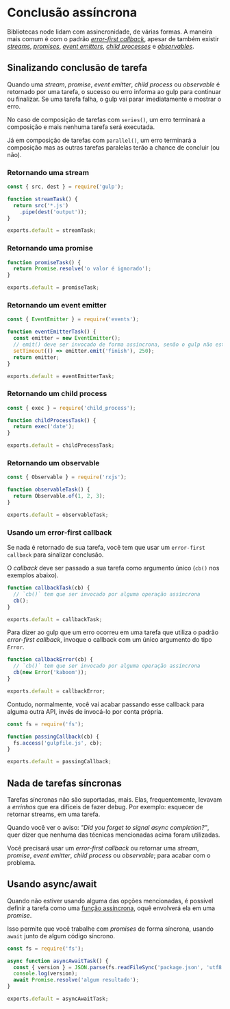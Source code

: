 <!-- front-matter
id: async-completion
title: Async Completion
hide_title: true
sidebar_label: Async Completion
-->

# Conclusão assíncrona

Bibliotecas node lidam com assincronidade, de várias formas. A maneira mais comum é com o padrão [_error-first callback_][node-api-error-first-callbacks], apesar de também existir [_streams_][stream-docs], [_promises_][promise-docs], [_event emitters_][event-emitter-docs], [_child processes_][child-process-docs] e [_observables_][observable-docs].

## Sinalizando conclusão de tarefa

Quando uma _stream_, _promise_, _event emitter_, _child process_ ou _observable_ é retornado por uma tarefa, o sucesso ou erro informa ao gulp para continuar ou finalizar. Se uma tarefa falha, o gulp vai parar imediatamente e mostrar o erro.

No caso de composição de tarefas com `series()`, um erro terminará a composição e mais nenhuma tarefa será executada.

Já em composição de tarefas com `parallel()`, um erro terminará a composição mas as outras tarefas paralelas terão a chance de concluir (ou não).

### Retornando uma stream

```js
const { src, dest } = require('gulp');

function streamTask() {
  return src('*.js')
    .pipe(dest('output'));
}

exports.default = streamTask;
```

### Retornando uma promise

```js
function promiseTask() {
  return Promise.resolve('o valor é ignorado');
}

exports.default = promiseTask;
```

### Retornando um event emitter

```js
const { EventEmitter } = require('events');

function eventEmitterTask() {
  const emitter = new EventEmitter();
  // emit() deve ser invocado de forma assíncrona, senão o gulp não estará esperando pelo evento
  setTimeout(() => emitter.emit('finish'), 250);
  return emitter;
}

exports.default = eventEmitterTask;
```

### Retornando um child process

```js
const { exec } = require('child_process');

function childProcessTask() {
  return exec('date');
}

exports.default = childProcessTask;
```

### Retornando um observable

```js
const { Observable } = require('rxjs');

function observableTask() {
  return Observable.of(1, 2, 3);
}

exports.default = observableTask;
```

### Usando um error-first callback

Se nada é retornado de sua tarefa, você tem que usar um `error-first callback` para sinalizar conclusão.

O _callback_ deve ser passado a sua tarefa como argumento único (`cb()` nos exemplos abaixo).

```js
function callbackTask(cb) {
  // `cb()` tem que ser invocado por alguma operação assíncrona
  cb();
}

exports.default = callbackTask;
```

Para dizer ao gulp que um erro ocorreu em uma tarefa que utiliza o padrão _error-first callback_, invoque o callback com um único argumento do tipo _`Error`_.

```js
function callbackError(cb) {
  // `cb()` tem que ser invocado por alguma operação assíncrona
  cb(new Error('kaboom'));
}

exports.default = callbackError;
```

Contudo, normalmente, você vai acabar passando esse callback para alguma outra API, invés de invocá-lo por conta própria.

```js
const fs = require('fs');

function passingCallback(cb) {
  fs.access('gulpfile.js', cb);
}

exports.default = passingCallback;
```

## Nada de tarefas síncronas

Tarefas síncronas não são suportadas, mais. Elas, frequentemente, levavam a _errinhos_ que era difíceis de fazer debug. Por exemplo: esquecer de retornar streams, em uma tarefa.

Quando você ver o aviso: _"Did you forget to signal async completion?"_, quer dizer que nenhuma das técnicas mencionadas acima foram utilizadas.

Você precisará usar um _error-first callback_ ou retornar uma _stream_, _promise_, _event emitter_, _child process_ ou _observable_; para acabar com o problema.

## Usando async/await

Quando não estiver usando alguma das opções mencionadas, é possível definir a tarefa como uma [função assíncrona][async-await-docs], oquê envolverá ela em uma _promise_.

Isso permite que você trabalhe com _promises_ de forma síncrona, usando `await` junto de algum código síncrono.

```js
const fs = require('fs');

async function asyncAwaitTask() {
  const { version } = JSON.parse(fs.readFileSync('package.json', 'utf8'));
  console.log(version);
  await Promise.resolve('algum resultado');
}

exports.default = asyncAwaitTask;
```

[node-api-error-first-callbacks]: https://nodejs.org/api/errors.html#errors_error_first_callbacks
[stream-docs]: https://nodejs.org/api/stream.html#stream_stream
[promise-docs]: https://developer.mozilla.org/en-US/docs/Web/JavaScript/Guide/Using_promises
[event-emitter-docs]: https://nodejs.org/api/events.html#events_events
[child-process-docs]: https://nodejs.org/api/child_process.html#child_process_child_process
[observable-docs]: https://github.com/tc39/proposal-observable/blob/master/README.md
[async-await-docs]: https://developers.google.com/web/fundamentals/primers/async-functions
